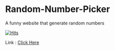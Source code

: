 # Random-Number-Picker
A funny website that generate random numbers

[![Hits](https://hits.seeyoufarm.com/api/count/incr/badge.svg?url=https%3A%2F%2Fgithub.com%2Ffazil-vk%2FRandom-Number-Picker&count_bg=%2379C83D&title_bg=%23555555&icon=&icon_color=%23E7E7E7&title=hits&edge_flat=false)](https://github.com/fazil-vk)

Link : [Click Here](https://mu-fazil-vk.github.io/Random-Number-Picker/)
